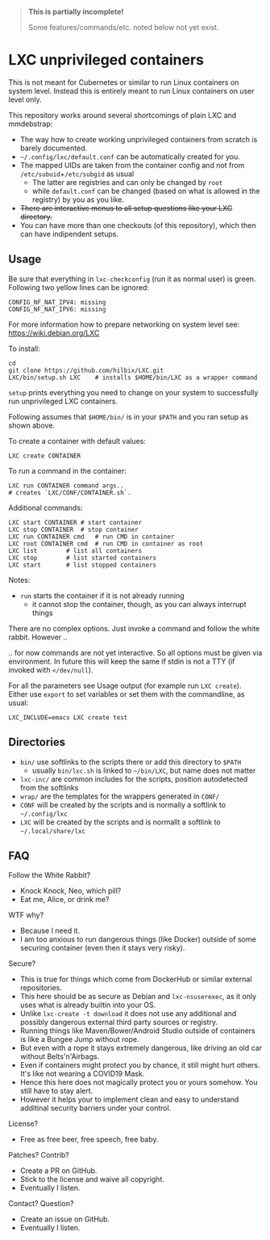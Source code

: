 > **This is partially incomplete!**
>
> Some features/commands/etc. noted below not yet exist.


# LXC unprivileged containers

This is not meant for Cubernetes or similar to run Linux containers on system level.
Instead this is entirely meant to run Linux containers on user level only.

This repository works around several shortcomings of plain LXC and mmdebstrap:

- The way how to create working unprivileged containers from scratch is barely documented.
- `~/.config/lxc/default.conf` can be automatically created for you.
- The mapped UIDs are taken from the container config and not from `/etc/subuid`+`/etc/subgid` as usual
  - The latter are registries and can only be changed by `root`
  - while `default.conf` can be changed (based on what is allowed in the registry) by you as you like.
- ~~There are interactive menus to all setup questions like your LXC directory.~~
- You can have more than one checkouts (of this repository), which then can have indipendent setups.


## Usage

Be sure that everything in `lxc-checkconfig` (run it as normal user) is green.  Following two yellow lines can be ignored:

	CONFIG_NF_NAT_IPV4: missing
	CONFIG_NF_NAT_IPV6: missing

For more information how to prepare networking on system level see: https://wiki.debian.org/LXC

To install:

	cd
	git clone https://github.com/hilbix/LXC.git
	LXC/bin/setup.sh LXC	# installs $HOME/bin/LXC as a wrapper command

`setup` prints everything you need to change on your system to successfully run unprivileged LXC containers.

Following assumes that `$HOME/bin/` is in your `$PATH` and you ran setup as shown above.

To create a container with default values:

	LXC create CONTAINER

To run a command in the container:

	LXC run CONTAINER command args..
	# creates `LXC/CONF/CONTAINER.sh`.

Additional commands:

	LXC start CONTAINER	# start container
	LXC stop CONTAINER	# stop container
	LXC run CONTAINER cmd	# run CMD in container
	LXC root CONTAINER cmd	# run CMD in container as root
	LXC list		# list all containers
	LXC stop		# list started containers
	LXC start		# list stopped containers

Notes:

- `run` starts the container if it is not already running
  - it cannot stop the container, though, as you can always interrupt things

There are no complex options.  Just invoke a command and follow the white rabbit.  However ..

.. for now commands are not yet interactive.  So all options must be given via environment.
In future this will keep the same if stdin is not a TTY (if invoked with `</dev/null`).

For all the parameters see Usage output (for example run `LXC create`).
Either use `export` to set variables or set them with the commandline, as usual:

	LXC_INCLUDE=emacs LXC create test


## Directories

- `bin/` use softlinks to the scripts there or add this directory to `$PATH`
  - usually `bin/lxc.sh` is linked to `~/bin/LXC`, but name does not matter
- `lxc-inc/` are common includes for the scripts, position autodetected from the softlinks
- `wrap/` are the templates for the wrappers generated in `CONF/`
- `CONF` will be created by the scripts and is normally a softlink to `~/.config/lxc`
- `LXC` will be created by the scripts and is normallt a softlink to `~/.local/share/lxc`


## FAQ

Follow the White Rabbit?

- Knock Knock, Neo, which pill?
- Eat me, Alice, or drink me?

WTF why?

- Because I need it.
- I am too anxious to run dangerous things (like Docker) outside of some securing container (even then it stays very risky).

Secure?

- This is true for things which come from DockerHub or similar external repositories.
- This here should be as secure as Debian and `lxc-nsuserexec`, as it only uses what is already builtin into your OS.
- Unlike `lxc-create -t download` it does not use any additional and possibly dangerous external third party sources or registry.
- Running things like Maven/Bower/Android Studio outside of containers is like a Bungee Jump without rope.
- But even with a rope it stays extremely dangerous, like driving an old car without Belts'n'Airbags.
- Even if containers might protect you by chance, it still might hurt others.  It's like not wearing a COVID19 Mask.
- Hence this here does not magically protect you or yours somehow.  You still have to stay alert.
- However it helps your to implement clean and easy to understand additinal security barriers under your control.

License?

- Free as free beer, free speech, free baby.

Patches?  Contrib?

- Create a PR on GitHub.
- Stick to the license and waive all copyright.
- Eventually I listen.

Contact?  Question?

- Create an issue on GitHub.
- Eventually I listen.

